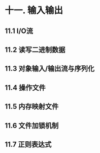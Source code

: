 # 十一. 输入输出

## 11.1 I/O流



## 11.2 读写二进制数据



## 11.3 对象输入/输出流与序列化



## 11.4 操作文件



## 11.5 内存映射文件



## 11.6 文件加锁机制



## 11.7 正则表达式
